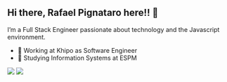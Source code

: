 ## Hi there, Rafael Pignataro here!! 👋

I’m a Full Stack Engineer passionate about technology and the Javascript environment.

- :office: Working at Khipo as Software Engineer
- :school: Studying Information Systems at ESPM
<img src="https://img.shields.io/badge/LinkedIn-0077B5?style=for-the-badge&logo=linkedin&logoColor=white" /> 
<img src="https://img.shields.io/badge/Gmail-D14836?style=for-the-badge&logo=gmail&logoColor=white" />

<!-- [![Anurag's GitHub stats](https://github-readme-stats.vercel.app/api?username=rafapignataro&show_icons=true&theme=radical)] -->

